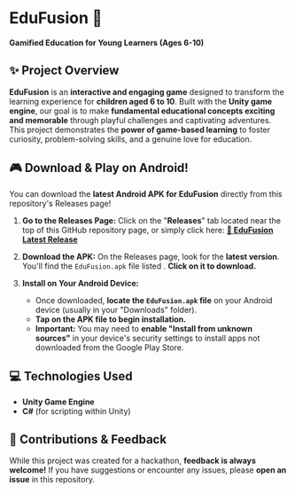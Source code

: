 # **EduFusion** 🚀

**Gamified Education for Young Learners (Ages 6-10)**
## ✨ **Project Overview**

**EduFusion** is an **interactive and engaging game** designed to transform the learning experience for **children aged 6 to 10**. Built with the **Unity game engine**, our goal is to make **fundamental educational concepts exciting and memorable** through playful challenges and captivating adventures. This project demonstrates the **power of game-based learning** to foster curiosity, problem-solving skills, and a genuine love for education.

## 🎮 **Download & Play on Android!**

You can download the **latest Android APK for EduFusion** directly from this repository's Releases page!

1.  **Go to the Releases Page:**
    Click on the "**Releases**" tab located near the top of this GitHub repository page, or simply click here:
    **[🔗 EduFusion Latest Release](https://github.com/Prathmesh-Thorat/EduFusion/edit/main/README.md)**

2.  **Download the APK:**
    On the Releases page, look for the **latest version**. You'll find the `EduFusion.apk` file listed . **Click on it to download.**

3.  **Install on Your Android Device:**
    * Once downloaded, **locate the `EduFusion.apk` file** on your Android device (usually in your "Downloads" folder).
    * **Tap on the APK file to begin installation.**
    * **__Important:__** You may need to **enable "Install from unknown sources"** in your device's security settings to install apps not downloaded from the Google Play Store.

## 💻 **Technologies Used**

* **Unity Game Engine**
* **C#** (for scripting within Unity)

## 🤝 **Contributions & Feedback**

While this project was created for a hackathon, **feedback is always welcome!** If you have suggestions or encounter any issues, please **open an issue** in this repository.
